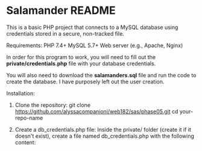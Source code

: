 # Salamander README

This is a basic PHP project that connects to a MySQL database using credentials stored in a secure, non-tracked file.

Requirements: 
PHP 7.4+
MySQL 5.7+ 
Web server (e.g., Apache, Nginx)

In order for this program to work, you will need to fill out the **private/credentials.php** file with your database credentials.

You will also need to download the **salamanders.sql** file and run the code to create the database. I have purposely left out the user creation.

Installation: 
1. Clone the repository: git clone https://github.com/alyssacompanioni/web182/sas/phase05.git 
cd your-repo-name

2. Create a db_credentials.php file: 
  Inside the private/ folder (create it if it doesn't exist), create a file named db_credentials.php with the following content: 
  <?php 
  define("DB_SERVER", ""); 
  define("DB_USER", ""); 
  define("DB_PASS", ""); 
  define("DB_NAME", ""); 
  
  Fill in the appropriate values for your MySQL setup.

3. Protect your credentials: 
Make sure db_credentials.php is listed in your .gitignore file so it is not committed to version control: 
/private/db_credentials.php

Usage:
The program is written so the initialize.php will always include the db_credentials.php file.

Security Note:
Never commit db_credentials.php to version control. Use accidental exposure of sensitive credentials.
